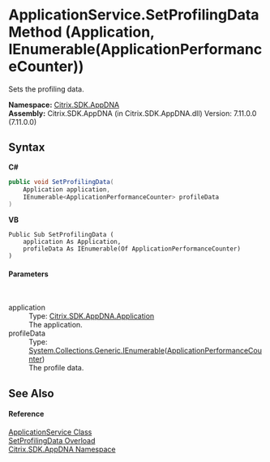 # ApplicationService.SetProfilingData Method (Application, IEnumerable(ApplicationPerformanceCounter))
 

Sets the profiling data.

**Namespace:**&nbsp;[Citrix.SDK.AppDNA](index.md)<br />**Assembly:**&nbsp;Citrix.SDK.AppDNA (in Citrix.SDK.AppDNA.dll) Version: 7.11.0.0 (7.11.0.0)

## Syntax

**C#**
```csharp
public void SetProfilingData(
	Application application,
	IEnumerable<ApplicationPerformanceCounter> profileData
)
```

**VB**
```vbnet
Public Sub SetProfilingData ( 
	application As Application,
	profileData As IEnumerable(Of ApplicationPerformanceCounter)
)
```


#### Parameters
&nbsp;<dl><dt>application</dt><dd>Type: <a href="1779bfff-4b29-0f26-8a09-10acdd530bbc">Citrix.SDK.AppDNA.Application</a><br />The application.</dd><dt>profileData</dt><dd>Type: <a href="http://msdn2.microsoft.com/en-us/library/9eekhta0" target="_blank">System.Collections.Generic.IEnumerable</a>(<a href="a517b9ca-5392-9e0a-130a-55b04403e36a">ApplicationPerformanceCounter</a>)<br />The profile data.</dd></dl>

## See Also


#### Reference
<a href="4190f2b6-31d1-9744-132e-b12e165db1a3">ApplicationService Class</a><br /><a href="32f1e56d-7b9e-0ad9-049b-7f0018c77860">SetProfilingData Overload</a><br /><a href="fe2d265b-410b-8b11-1eb4-a790e0b062bf">Citrix.SDK.AppDNA Namespace</a><br />